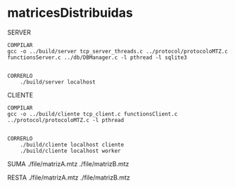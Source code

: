 # matricesDistribuidas

SERVER

	COMPILAR
	gcc -o ../build/server tcp_server_threads.c ../protocol/protocoloMTZ.c functionsServer.c ../db/DBManager.c -l pthread -l sqlite3

	
	CORRERLO
		./build/server localhost


CLIENTE
	
	COMPILAR
	gcc -o ../build/cliente tcp_client.c functionsClient.c ../protocol/protocoloMTZ.c -l pthread

	
	CORRERLO
		./build/cliente localhost cliente
		./build/cliente localhost worker


SUMA ./file/matrizA.mtz ./file/matrizB.mtz

RESTA ./file/matrizA.mtz ./file/matrizB.mtz
